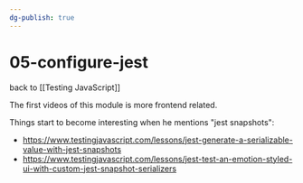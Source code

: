 ```yaml
---
dg-publish: true
---
```

# 05-configure-jest

back to [[Testing JavaScript]]

The first videos of this module is more frontend related.

Things start to become interesting  when he mentions "jest snapshots":

- https://www.testingjavascript.com/lessons/jest-generate-a-serializable-value-with-jest-snapshots
- https://www.testingjavascript.com/lessons/jest-test-an-emotion-styled-ui-with-custom-jest-snapshot-serializers